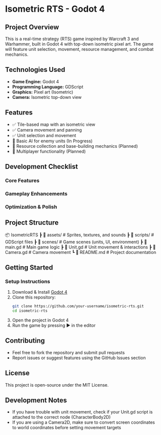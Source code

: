 # Isometric RTS - Godot 4

## Project Overview

This is a real-time strategy (RTS) game inspired by Warcraft 3 and Warhammer, built in Godot 4 with top-down isometric pixel art. The game will feature unit selection, movement, resource management, and combat mechanics.

## Technologies Used

- **Game Engine:** Godot 4
- **Programming Language:** GDScript
- **Graphics:** Pixel art (Isometric)
- **Camera:** Isometric top-down view

## Features

- ✅ Tile-based map with an isometric view
- ✅ Camera movement and panning
- ✅ Unit selection and movement
- 🔄 Basic AI for enemy units (In Progress)
- 🔄 Resource collection and base-building mechanics (Planned)
- 🔄 Multiplayer functionality (Planned)

## Development Checklist

### Core Features

### Gameplay Enhancements

### Optimization & Polish

## Project Structure

📦 IsometricRTS
 ┣ 📂 assets/        # Sprites, textures, and sounds
 ┣ 📂 scripts/       # GDScript files
 ┣ 📂 scenes/        # Game scenes (units, UI, environment)
 ┣ 📜 main.gd        # Main game logic
 ┣ 📜 Unit.gd        # Unit movement & interactions
 ┣ 📜 Camera.gd      # Camera movement
 ┗ 📜 README.md      # Project documentation

## Getting Started

### Setup Instructions

1. Download & Install [Godot 4](https://godotengine.org/download)
2. Clone this repository:
   ```bash
   git clone https://github.com/your-username/isometric-rts.git
   cd isometric-rts
   ```
3. Open the project in Godot 4
4. Run the game by pressing ▶ in the editor

## Contributing

- Feel free to fork the repository and submit pull requests
- Report issues or suggest features using the GitHub Issues section

## License

This project is open-source under the MIT License.

## Development Notes

- If you have trouble with unit movement, check if your Unit.gd script is attached to the correct node (CharacterBody2D)
- If you are using a Camera2D, make sure to convert screen coordinates to world coordinates before setting movement targets

